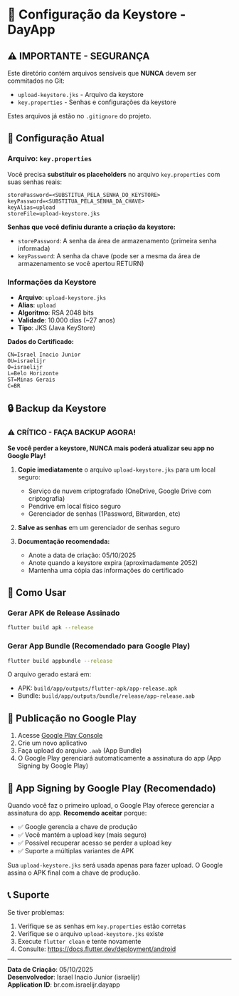 # 🔐 Configuração da Keystore - DayApp

## ⚠️ IMPORTANTE - SEGURANÇA

Este diretório contém arquivos sensíveis que **NUNCA** devem ser commitados no Git:

- `upload-keystore.jks` - Arquivo da keystore
- `key.properties` - Senhas e configurações da keystore

Estes arquivos já estão no `.gitignore` do projeto.

## 📝 Configuração Atual

### Arquivo: `key.properties`

Você precisa **substituir os placeholders** no arquivo `key.properties` com suas senhas reais:

```properties
storePassword=<SUBSTITUA_PELA_SENHA_DO_KEYSTORE>
keyPassword=<SUBSTITUA_PELA_SENHA_DA_CHAVE>
keyAlias=upload
storeFile=upload-keystore.jks
```

**Senhas que você definiu durante a criação da keystore:**
- `storePassword`: A senha da área de armazenamento (primeira senha informada)
- `keyPassword`: A senha da chave (pode ser a mesma da área de armazenamento se você apertou RETURN)

### Informações da Keystore

- **Arquivo**: `upload-keystore.jks`
- **Alias**: `upload`
- **Algoritmo**: RSA 2048 bits
- **Validade**: 10.000 dias (~27 anos)
- **Tipo**: JKS (Java KeyStore)

**Dados do Certificado:**
```
CN=Israel Inacio Junior
OU=israelijr
O=israelijr
L=Belo Horizonte
ST=Minas Gerais
C=BR
```

## 🔒 Backup da Keystore

### ⚠️ CRÍTICO - FAÇA BACKUP AGORA!

**Se você perder a keystore, NUNCA mais poderá atualizar seu app no Google Play!**

1. **Copie imediatamente** o arquivo `upload-keystore.jks` para um local seguro:
   - Serviço de nuvem criptografado (OneDrive, Google Drive com criptografia)
   - Pendrive em local físico seguro
   - Gerenciador de senhas (1Password, Bitwarden, etc)

2. **Salve as senhas** em um gerenciador de senhas seguro

3. **Documentação recomendada:**
   - Anote a data de criação: 05/10/2025
   - Anote quando a keystore expira (aproximadamente 2052)
   - Mantenha uma cópia das informações do certificado

## 🚀 Como Usar

### Gerar APK de Release Assinado

```bash
flutter build apk --release
```

### Gerar App Bundle (Recomendado para Google Play)

```bash
flutter build appbundle --release
```

O arquivo gerado estará em:
- APK: `build/app/outputs/flutter-apk/app-release.apk`
- Bundle: `build/app/outputs/bundle/release/app-release.aab`

## 📱 Publicação no Google Play

1. Acesse [Google Play Console](https://play.google.com/console)
2. Crie um novo aplicativo
3. Faça upload do arquivo `.aab` (App Bundle)
4. O Google Play gerenciará automaticamente a assinatura do app (App Signing by Google Play)

## 🔄 App Signing by Google Play (Recomendado)

Quando você faz o primeiro upload, o Google Play oferece gerenciar a assinatura do app.
**Recomendo aceitar** porque:

- ✅ Google gerencia a chave de produção
- ✅ Você mantém a upload key (mais seguro)
- ✅ Possível recuperar acesso se perder a upload key
- ✅ Suporte a múltiplas variantes de APK

Sua `upload-keystore.jks` será usada apenas para fazer upload. O Google assina o APK final com a chave de produção.

## 📞 Suporte

Se tiver problemas:
1. Verifique se as senhas em `key.properties` estão corretas
2. Verifique se o arquivo `upload-keystore.jks` existe
3. Execute `flutter clean` e tente novamente
4. Consulte: https://docs.flutter.dev/deployment/android

---

**Data de Criação**: 05/10/2025  
**Desenvolvedor**: Israel Inacio Junior (israelijr)  
**Application ID**: br.com.israelijr.dayapp
